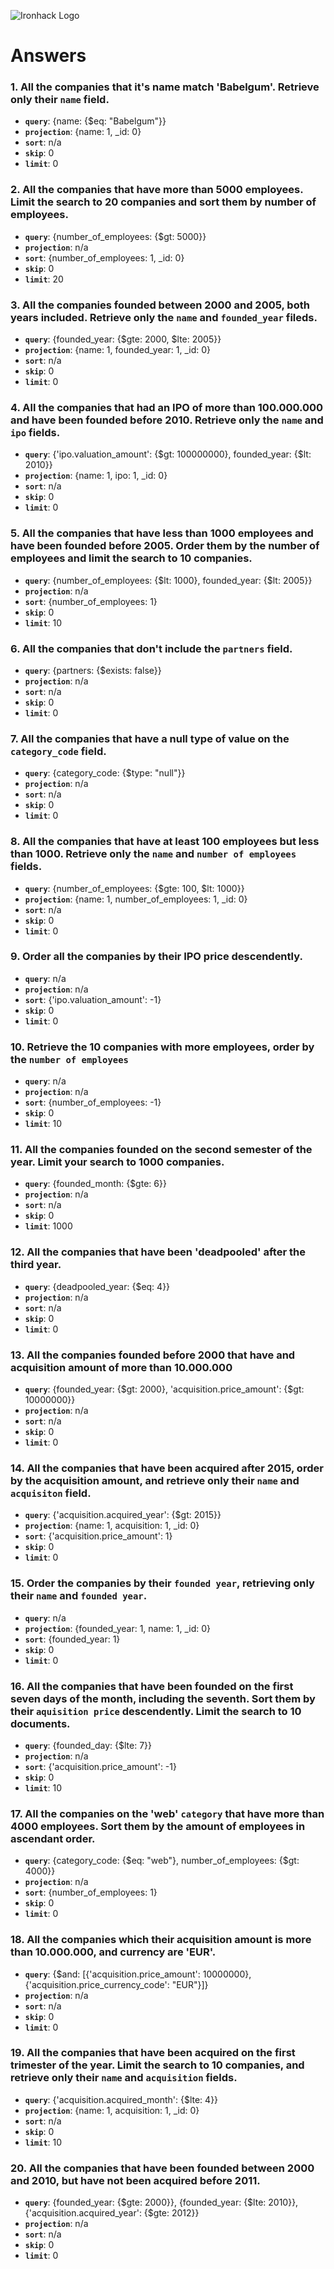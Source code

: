 ![Ironhack Logo](https://i.imgur.com/1QgrNNw.png)

# Answers

### 1. All the companies that it's name match 'Babelgum'. Retrieve only their `name` field.
- **`query`**: {name: {$eq: "Babelgum"}}
- **`projection`**: {name: 1, _id: 0}
- **`sort`**: n/a
- **`skip`**: 0
- **`limit`**: 0

### 2. All the companies that have more than 5000 employees. Limit the search to 20 companies and sort them by **number of employees**.
- **`query`**: {number_of_employees: {$gt: 5000}}
- **`projection`**: n/a
- **`sort`**: {number_of_employees: 1, _id: 0}
- **`skip`**: 0
- **`limit`**: 20

### 3. All the companies founded between 2000 and 2005, both years included. Retrieve only the `name` and `founded_year` fileds.
- **`query`**: {founded_year: {$gte: 2000, $lte: 2005}}
- **`projection`**: {name: 1, founded_year: 1, _id: 0}
- **`sort`**: n/a
- **`skip`**: 0
- **`limit`**: 0

### 4. All the companies that had an IPO of more than 100.000.000 and have been founded before 2010. Retrieve only the `name` and `ipo` fields.
- **`query`**: {'ipo.valuation_amount': {$gt: 100000000}, founded_year: {$lt: 2010}}
- **`projection`**: {name: 1, ipo: 1, _id: 0}
- **`sort`**: n/a
- **`skip`**: 0
- **`limit`**: 0

### 5. All the companies that have less than 1000 employees and have been founded before 2005. Order them by the number of employees and limit the search to 10 companies.
- **`query`**: {number_of_employees: {$lt: 1000}, founded_year: {$lt: 2005}}
- **`projection`**: n/a
- **`sort`**: {number_of_employees: 1}
- **`skip`**: 0
- **`limit`**: 10

### 6. All the companies that don't include the `partners` field.
- **`query`**: {partners: {$exists: false}}
- **`projection`**: n/a
- **`sort`**: n/a
- **`skip`**: 0
- **`limit`**: 0

### 7. All the companies that have a null type of value on the `category_code` field.
- **`query`**: {category_code: {$type: "null"}}
- **`projection`**: n/a
- **`sort`**: n/a
- **`skip`**: 0
- **`limit`**: 0

### 8. All the companies that have at least 100 employees but less than 1000. Retrieve only the `name` and `number of employees` fields.
- **`query`**: {number_of_employees: {$gte: 100, $lt: 1000}}
- **`projection`**: {name: 1, number_of_employees: 1, _id: 0}
- **`sort`**: n/a
- **`skip`**: 0
- **`limit`**: 0

### 9. Order all the companies by their IPO price descendently.
- **`query`**: n/a
- **`projection`**: n/a 
- **`sort`**: {'ipo.valuation_amount': -1}
- **`skip`**: 0
- **`limit`**: 0

### 10. Retrieve the 10 companies with more employees, order by the `number of employees`
- **`query`**: n/a
- **`projection`**: n/a 
- **`sort`**: {number_of_employees: -1}
- **`skip`**: 0
- **`limit`**: 10

### 11. All the companies founded on the second semester of the year. Limit your search to 1000 companies.
- **`query`**: {founded_month: {$gte: 6}}
- **`projection`**: n/a
- **`sort`**: n/a
- **`skip`**: 0
- **`limit`**: 1000

### 12. All the companies that have been 'deadpooled' after the third year.
- **`query`**: {deadpooled_year: {$eq: 4}}
- **`projection`**: n/a
- **`sort`**: n/a
- **`skip`**: 0
- **`limit`**: 0

### 13. All the companies founded before 2000 that have and acquisition amount of more than 10.000.000
- **`query`**: {founded_year: {$gt: 2000}, 'acquisition.price_amount': {$gt: 10000000}}
- **`projection`**: n/a
- **`sort`**: n/a
- **`skip`**: 0
- **`limit`**: 0

### 14. All the companies that have been acquired after 2015, order by the acquisition amount, and retrieve only their `name` and `acquisiton` field.
- **`query`**: {'acquisition.acquired_year': {$gt: 2015}}
- **`projection`**: {name: 1, acquisition: 1, _id: 0}
- **`sort`**: {'acquisition.price_amount': 1}
- **`skip`**: 0
- **`limit`**: 0

### 15. Order the companies by their `founded year`, retrieving only their `name` and `founded year`.
- **`query`**: n/a
- **`projection`**: {founded_year: 1, name: 1, _id: 0}
- **`sort`**: {founded_year: 1}
- **`skip`**: 0
- **`limit`**: 0

### 16. All the companies that have been founded on the first seven days of the month, including the seventh. Sort them by their `aquisition price` descendently. Limit the search to 10 documents.
- **`query`**: {founded_day: {$lte: 7}}
- **`projection`**: n/a
- **`sort`**: {'acquisition.price_amount': -1}
- **`skip`**: 0
- **`limit`**: 10

### 17. All the companies on the 'web' `category` that have more than 4000 employees. Sort them by the amount of employees in ascendant order.
- **`query`**: {category_code: {$eq: "web"}, number_of_employees: {$gt: 4000}}
- **`projection`**: n/a
- **`sort`**: {number_of_employees: 1}
- **`skip`**: 0
- **`limit`**: 0

### 18. All the companies which their acquisition amount is more than 10.000.000, and currency are 'EUR'.
- **`query`**: {$and: [{'acquisition.price_amount': 10000000}, {'acquisition.price_currency_code': "EUR"}]}
- **`projection`**: n/a
- **`sort`**: n/a
- **`skip`**: 0
- **`limit`**: 0

### 19. All the companies that have been acquired on the first trimester of the year. Limit the search to 10 companies, and retrieve only their `name` and `acquisition` fields.
- **`query`**: {'acquisition.acquired_month': {$lte: 4}}
- **`projection`**: {name: 1, acquisition: 1, _id: 0}
- **`sort`**: n/a
- **`skip`**: 0
- **`limit`**: 10

### 20. All the companies that have been founded between 2000 and 2010, but have not been acquired before 2011.
- **`query`**: {founded_year: {$gte: 2000}}, {founded_year: {$lte: 2010}}, {'acquisition.acquired_year': {$gte: 2012}}
- **`projection`**: n/a
- **`sort`**: n/a
- **`skip`**: 0
- **`limit`**: 0